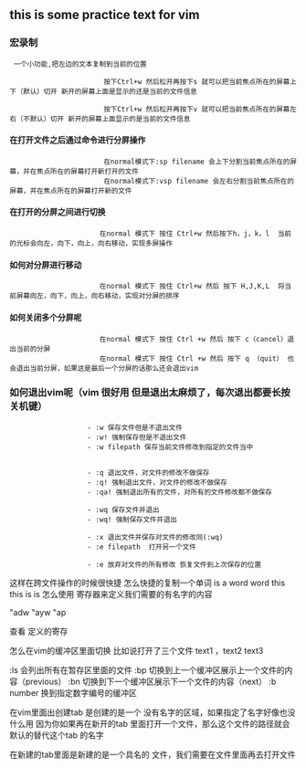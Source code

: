 ## this is some practice text for vim

### 宏录制
	 一个小功能,把左边的文本复制到当前的位置

                           按下Ctrl+w 然后松开再按下s 就可以把当前焦点所在的屏幕上下（默认）切开 新开的屏幕上面是显示的还是当前的文件信息

                           按下Ctrl+w 然后松开再按下v 就可以把当前焦点所在的屏幕左右（不默认）切开 新开的屏幕上面显示的是当前的文件信息



#### 在打开文件之后通过命令进行分屏操作 

                           在normal模式下:sp filename 会上下分割当前焦点所在的屏幕，并在焦点所在的屏幕打开新打开的文件
                           在normal模式下:vsp filename 会左右分割当前焦点所在的屏幕，并在焦点所在的屏幕打开新的文件

#### 在打开的分屏之间进行切换
                          在normal 模式下 按住 Ctrl+w 然后按下h，j，k，l  当前的光标会向左，向下，向上，向右移动，实现多屏操作

#### 如何对分屏进行移动
                          在normal 模式下 按住 Ctrl+w 然后 按下 H,J,K,L  将当前屏幕向左，向下，向上，向右移动，实现对分屏的排序

#### 如何关闭多个分屏呢 
                          在normal 模式下 按住 Ctrl +w 然后 按下 c（cancel）退出当前的分屏
                          在normal 模式下 按住 Ctrl +w 然后 按下 q （quit） 也会退出当前分屏，如果这是最后一个分屏的话那么还会退出vim


### 如何退出vim呢（vim 很好用 但是退出太麻烦了，每次退出都要长按关机键）
                       - :w 保存文件但是不退出文件
                       - :w! 强制保存但是不退出文件
                       - :w filepath 保存当前文件修改到指定的文件当中
                        

                       - :q 退出文件，对文件的修改不做保存
                       - :q! 强制退出文件，对文件的修改不做保存
                       - :qa! 强制退出所有的文件，对所有的文件修改都不做保存
                  
                       - :wq 保存文件并退出
                       - :wq! 强制保存文件并退出
                       
                       - :x 退出文件并保存对文件的修改同(:wq)
                       - :e filepath  打开另一个文件
                       
                       - :e 放弃对文件的所有修改 恢复文件到上次保存的位置
这样在跨文件操作的时候很快捷
		怎么快捷的复制一个单词
                is a word
    word
this this is is 
怎么使用 寄存器来定义我们需要的有名字的内容

"adw "ayw "ap

查看 定义的寄存

怎么在vim的缓冲区里面切换 比如说打开了三个文件 text1 ，text2 text3 

:ls 会列出所有在暂存区里面的文件
:bp 切换到上一个缓冲区展示上一个文件的内容（previous）
:bn 切换到下一个缓冲区展示下一个文件的内容（next）
:b number 换到指定数字编号的缓冲区

在vim里面出创建tab 是创建的是一个 没有名字的区域，如果指定了名字好像也没什么用
因为你如果再在新开的tab 里面打开一个文件，那么这个文件的路径就会默认的替代这个tab 的名字


在新建的tab里面是新建的是一个具名的 文件，我们需要在文件里面再去打开文件



